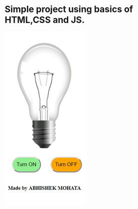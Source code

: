# Simple project using basics of HTML,CSS and JS.
![module](https://github.com/amohata007/Bulb_ON-OFF/blob/master/readme.png)
